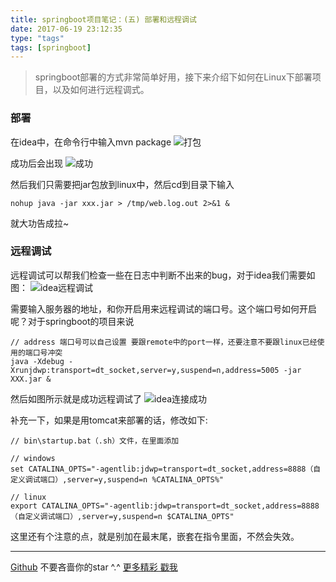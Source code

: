 ```yaml
---
title: springboot项目笔记：(五) 部署和远程调试
date: 2017-06-19 23:12:35
type: "tags"
tags: [springboot]
---
```


> springboot部署的方式非常简单好用，接下来介绍下如何在Linux下部署项目，以及如何进行远程调式。

<!--more-->
### 部署

在idea中，在命令行中输入mvn package
![打包](http://oqipguzbl.bkt.clouddn.com/springboot-5-1.png)

成功后会出现
![成功](http://oqipguzbl.bkt.clouddn.com/springboot-5-2.png)

然后我们只需要把jar包放到linux中，然后cd到目录下输入
```
nohup java -jar xxx.jar > /tmp/web.log.out 2>&1 &
```
就大功告成拉~

### 远程调试

远程调试可以帮我们检查一些在日志中判断不出来的bug，对于idea我们需要如图：
![idea远程调试](http://oqipguzbl.bkt.clouddn.com/springboot-5-3.png)

需要输入服务器的地址，和你开启用来远程调试的端口号。这个端口号如何开启呢？对于springboot的项目来说

``` 
// address 端口号可以自己设置 要跟remote中的port一样，还要注意不要跟linux已经使用的端口号冲突
java -Xdebug -Xrunjdwp:transport=dt_socket,server=y,suspend=n,address=5005 -jar XXX.jar &
```

然后如图所示就是成功远程调试了
![idea连接成功](http://oqipguzbl.bkt.clouddn.com/springboot-5-4.png)

补充一下，如果是用tomcat来部署的话，修改如下:
```
// bin\startup.bat（.sh）文件，在里面添加
 
// windows
set CATALINA_OPTS="-agentlib:jdwp=transport=dt_socket,address=8888（自定义调试端口）,server=y,suspend=n %CATALINA_OPTS%"
 
// linux
export CATALINA_OPTS="-agentlib:jdwp=transport=dt_socket,address=8888（自定义调试端口）,server=y,suspend=n $CATALINA_OPTS"

```
这里还有个注意的点，就是别加在最末尾，嵌套在指令里面，不然会失效。

---
[Github](https://github.com/7le) 不要吝啬你的star ^.^
[更多精彩 戳我](http://7le.top)